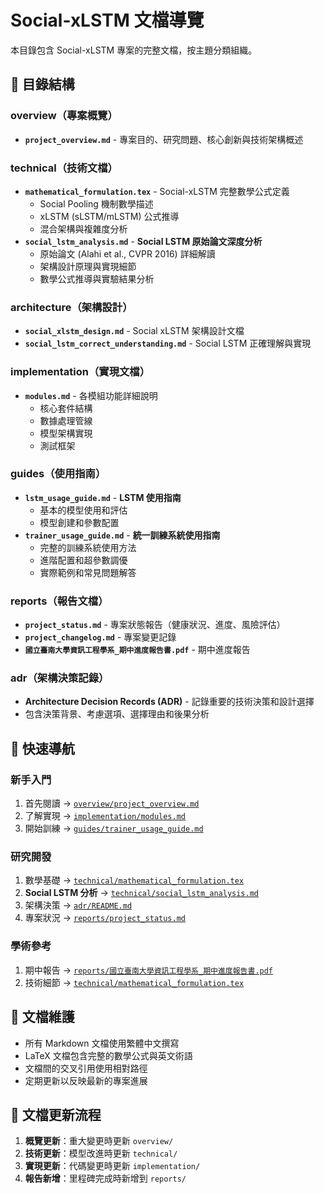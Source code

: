 # Social-xLSTM 文檔導覽

本目錄包含 Social-xLSTM 專案的完整文檔，按主題分類組織。

## 📁 目錄結構

### overview（專案概覽）
- **`project_overview.md`** - 專案目的、研究問題、核心創新與技術架構概述

### technical（技術文檔）
- **`mathematical_formulation.tex`** - Social-xLSTM 完整數學公式定義
  - Social Pooling 機制數學描述
  - xLSTM (sLSTM/mLSTM) 公式推導
  - 混合架構與複雜度分析
- **`social_lstm_analysis.md`** - **Social LSTM 原始論文深度分析**
  - 原始論文 (Alahi et al., CVPR 2016) 詳細解讀
  - 架構設計原理與實現細節
  - 數學公式推導與實驗結果分析

### architecture（架構設計）
- **`social_xlstm_design.md`** - Social xLSTM 架構設計文檔
- **`social_lstm_correct_understanding.md`** - Social LSTM 正確理解與實現

### implementation（實現文檔）
- **`modules.md`** - 各模組功能詳細說明
  - 核心套件結構
  - 數據處理管線
  - 模型架構實現
  - 測試框架

### guides（使用指南）
- **`lstm_usage_guide.md`** - **LSTM 使用指南**
  - 基本的模型使用和評估
  - 模型創建和參數配置
- **`trainer_usage_guide.md`** - **統一訓練系統使用指南**
  - 完整的訓練系統使用方法
  - 進階配置和超參數調優
  - 實際範例和常見問題解答

### reports（報告文檔）
- **`project_status.md`** - 專案狀態報告（健康狀況、進度、風險評估）
- **`project_changelog.md`** - 專案變更記錄
- **`國立臺南大學資訊工程學系_期中進度報告書.pdf`** - 期中進度報告

### adr（架構決策記錄）
- **Architecture Decision Records (ADR)** - 記錄重要的技術決策和設計選擇
- 包含決策背景、考慮選項、選擇理由和後果分析

## 🔗 快速導航

### 新手入門
1. 首先閱讀 → [`overview/project_overview.md`](overview/project_overview.md)
2. 了解實現 → [`implementation/modules.md`](implementation/modules.md)
3. 開始訓練 → [`guides/trainer_usage_guide.md`](guides/trainer_usage_guide.md)

### 研究開發
1. 數學基礎 → [`technical/mathematical_formulation.tex`](technical/mathematical_formulation.tex)
2. **Social LSTM 分析** → [`technical/social_lstm_analysis.md`](technical/social_lstm_analysis.md)
3. 架構決策 → [`adr/README.md`](adr/README.md)
4. 專案狀況 → [`reports/project_status.md`](reports/project_status.md)

### 學術參考
1. 期中報告 → [`reports/國立臺南大學資訊工程學系_期中進度報告書.pdf`](reports/國立臺南大學資訊工程學系_期中進度報告書.pdf)
2. 技術細節 → [`technical/mathematical_formulation.tex`](technical/mathematical_formulation.tex)

## 📝 文檔維護

- 所有 Markdown 文檔使用繁體中文撰寫
- LaTeX 文檔包含完整的數學公式與英文術語
- 文檔間的交叉引用使用相對路徑
- 定期更新以反映最新的專案進展

## 🔄 文檔更新流程

1. **概覽更新**：重大變更時更新 `overview/`
2. **技術更新**：模型改進時更新 `technical/`
3. **實現更新**：代碼變更時更新 `implementation/`
4. **報告新增**：里程碑完成時新增到 `reports/`